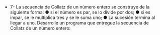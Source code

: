 ##
* 7- La secuencia de Collatz de un número entero se construye de la siguiente forma:
● si el número es par, se lo divide por dos;
● si es impar, se le multiplica tres y se le suma uno;
● La sucesión termina al llegar a uno.
Desarrolle un programa que entregue la secuencia de Collatz de un número entero:
##